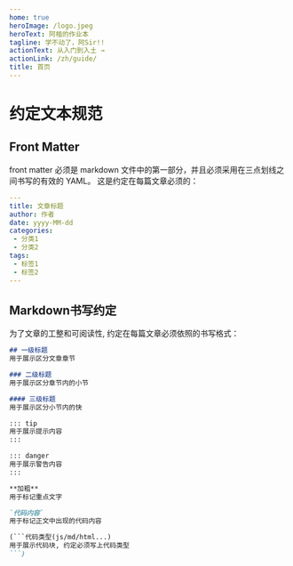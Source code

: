 ```yaml
---
home: true
heroImage: /logo.jpeg
heroText: 阿楷的作业本
tagline: 学不动了，阿Sir!!
actionText: 从入门到入土 →
actionLink: /zh/guide/
title: 首页
---
```


# 约定文本规范

## Front Matter

front matter 必须是 markdown 文件中的第一部分，并且必须采用在三点划线之间书写的有效的 YAML。 这是约定在每篇文章必须的：
```yaml
---
title: 文章标题
author: 作者
date: yyyy-MM-dd
categories:
 - 分类1
 - 分类2
tags:
 - 标签1
 - 标签2
---
```

## Markdown书写约定
为了文章的工整和可阅读性, 约定在每篇文章必须依照的书写格式：
```md
## 一级标题
用于展示区分文章章节

### 二级标题
用于展示区分章节内的小节

#### 三级标题
用于展示区分小节内的快

::: tip
用于展示提示内容
:::

::: danger
用于展示警告内容
:::

**加粗**
用于标记重点文字

`代码内容`
用于标记正文中出现的代码内容

(```代码类型(js/md/html...)
用于展示代码块, 约定必须写上代码类型
```)
```



